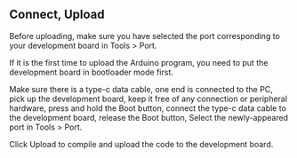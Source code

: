 ## Connect, Upload

Before uploading, make sure you have selected the port corresponding to your development board in Tools > Port.

If it is the first time to upload the Arduino program, you need to put the development board in bootloader mode first.

Make sure there is a type-c data cable, one end is connected to the PC, pick up the development board, keep it free of any connection or peripheral hardware, press and hold the Boot button, connect the type-c data cable to the development board, release the Boot button, Select the newly-appeared port in Tools > Port.

Click Upload to compile and upload the code to the development board.